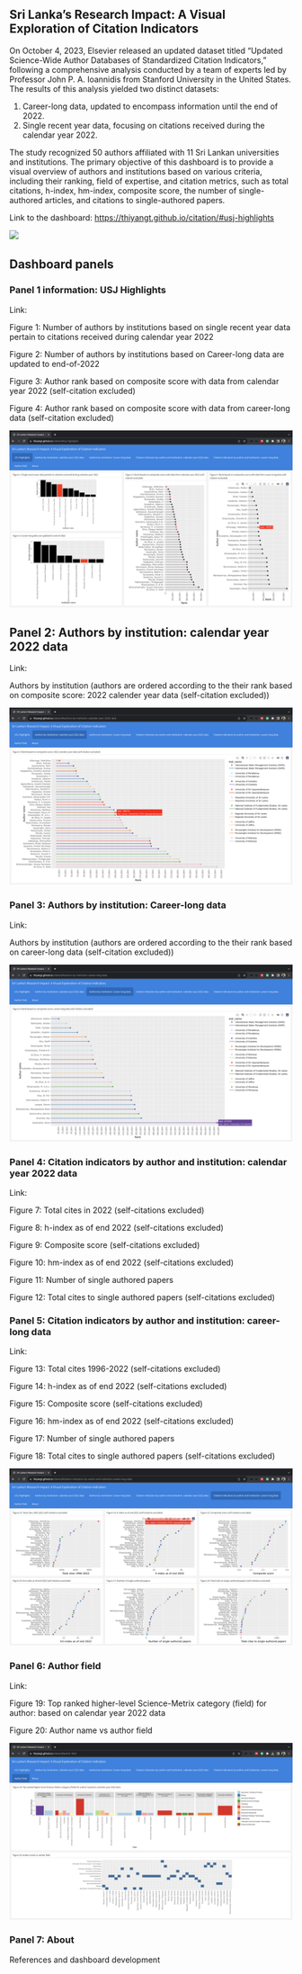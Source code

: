 
<!-- README.md is generated from README.Rmd. Please edit that file -->

## Sri Lanka’s Research Impact: A Visual Exploration of Citation Indicators

On October 4, 2023, Elsevier released an updated dataset titled “Updated
Science-Wide Author Databases of Standardized Citation Indicators,”
following a comprehensive analysis conducted by a team of experts led by
Professor John P. A. Ioannidis from Stanford University in the United
States. The results of this analysis yielded two distinct datasets:

1.  Career-long data, updated to encompass information until the end
    of 2022.
2.  Single recent year data, focusing on citations received during the
    calendar year 2022.

The study recognized 50 authors affiliated with 11 Sri Lankan
universities and institutions. The primary objective of this dashboard
is to provide a visual overview of authors and institutions based on
various criteria, including their ranking, field of expertise, and
citation metrics, such as total citations, h-index, hm-index, composite
score, the number of single-authored articles, and citations to
single-authored papers.

Link to the dashboard:
<https://thiyangt.github.io/citation/#usj-highlights>

![](demo.gif)

## Dashboard panels

### Panel 1 information: USJ Highlights

Link:

Figure 1: Number of authors by institutions based on single recent year
data pertain to citations received during calendar year 2022

Figure 2: Number of authors by institutions based on Career-long data
are updated to end-of-2022

Figure 3: Author rank based on composite score with data from calendar
year 2022 (self-citation excluded)

Figure 4: Author rank based on composite score with data from
career-long data (self-citation excluded)

![](1.png)

## Panel 2: Authors by institution: calendar year 2022 data

Link:

Authors by institution (authors are ordered according to the their rank
based on composite score: 2022 calender year data (self-citation
excluded))

![](2.png)

### Panel 3: Authors by institution: Career-long data

Link:

Authors by institution (authors are ordered according to the their rank
based on career-long data (self-citation excluded))

![](3.png)

### Panel 4: Citation indicators by author and institution: calendar year 2022 data

Link:

Figure 7: Total cites in 2022 (self-citations excluded)

Figure 8: h-index as of end 2022 (self-citations excluded)

Figure 9: Composite score (self-citations excluded)

Figure 10: hm-index as of end 2022 (self-citations excluded)

Figure 11: Number of single authored papers

Figure 12: Total cites to single authored papers (self-citations
excluded)

### Panel 5: Citation indicators by author and institution: career-long data

Link:

Figure 13: Total cites 1996-2022 (self-citations excluded)

Figure 14: h-index as of end 2022 (self-citations excluded)

Figure 15: Composite score (self-citations excluded)

Figure 16: hm-index as of end 2022 (self-citations excluded)

Figure 17: Number of single authored papers

Figure 18: Total cites to single authored papers (self-citations
excluded)

![](5.png)

### Panel 6: Author field

Link:

Figure 19: Top ranked higher-level Science-Metrix category (field) for
author: based on calendar year 2022 data

Figure 20: Author name vs author field

![](6.png)

### Panel 7: About

References and dashboard development

